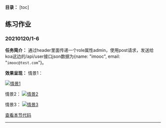 **目录：**
[toc]
## 练习作业

### 20210120/1-6
**任务简介：** 通过header里面传递一个role属性admin，使用post请求，发送给koa这边的/api/user接口json数据为{name: "imooc", email: "`imooc@test.com`"}。

**效果呈现：**
情景1：

[![情景1](https://s3.ax1x.com/2021/01/20/sRmcxs.md.png)](https://imgchr.com/i/sRmcxs)

情景2：
[![情景2](https://s3.ax1x.com/2021/01/20/sRm2Mn.md.png)](https://imgchr.com/i/sRm2Mn)

情景3：
[![情景3](https://s3.ax1x.com/2021/01/20/sRm62j.md.png)](https://imgchr.com/i/sRm62j)

[查看本节代码](https://github.com/LuciusTan/practice-demo/blob/master/1-6/index.js)

---